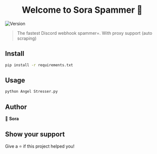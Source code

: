 <h1 align="center">Welcome to Sora Spammer 👋</h1>
<p>
  <img alt="Version" src="https://img.shields.io/badge/version-2.0.0-blue.svg?cacheSeconds=2592000" />
</p>

> The fastest Discord webhook spammer=. With proxy support (auto scraping)

## Install

```sh
pip install -r requirements.txt 
```

## Usage

```sh
python Angel Stresser.py
```

## Author

👤 **Sora**




## Show your support

Give a ⭐️ if this project helped you!


